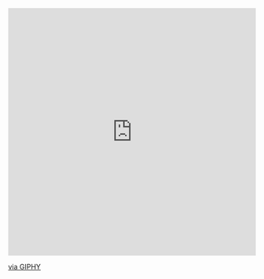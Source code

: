 
<div style="width:100%;height:0;padding-bottom:100%;position:relative;"><iframe src="https://giphy.com/embed/ZcdJJvDqTgdGZK8Xd3" width="100%" height="100%" style="position:absolute" frameBorder="0" class="giphy-embed" allowFullScreen></iframe></div><p><a href="https://giphy.com/gifs/visuals-network-fiber-optics-ZcdJJvDqTgdGZK8Xd3">via GIPHY</a></p>
